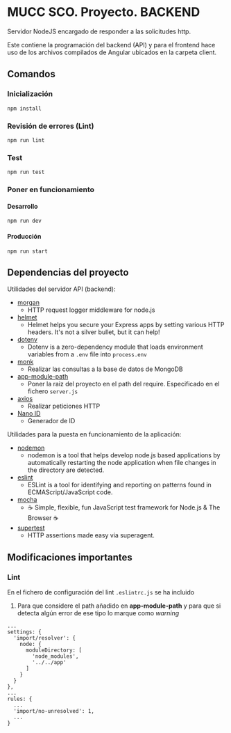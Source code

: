 # MUCC SCO. Proyecto. BACKEND

Servidor NodeJS encargado de responder a las solicitudes http.

Este contiene la programación del backend (API) y para el frontend hace uso de los archivos compilados de Angular ubicados en la carpeta client.

## Comandos

### Inicialización

```
npm install
```

### Revisión de errores (Lint)

```
npm run lint
```

### Test

```
npm run test
```

### Poner en funcionamiento

#### Desarrollo

```
npm run dev
```

#### Producción

```
npm run start
```

## Dependencias del proyecto

Utilidades del servidor API (backend):

* [morgan](https://www.npmjs.com/package/morgan)
  * HTTP request logger middleware for node.js
* [helmet](https://www.npmjs.com/package/helmet)
  * Helmet helps you secure your Express apps by setting various HTTP headers. It's not a silver bullet, but it can help!
* [dotenv](https://www.npmjs.com/package/dotenv)
  * Dotenv is a zero-dependency module that loads environment variables from a `.env` file into `process.env`
* [monk](https://www.npmjs.com/package/monk)
  * Realizar las consultas a la base de datos de MongoDB
* [app-module-path](https://www.npmjs.com/package/app-module-path)
  * Poner la raiz del proyecto en el path del require. Especificado en el fichero `server.js`
* [axios](https://github.com/axios/axios)
  * Realizar peticiones HTTP
* [Nano ID](https://github.com/ai/nanoid)
  * Generador de ID

Utilidades para la puesta en funcionamiento de la aplicación:

* [nodemon](https://www.npmjs.com/package/nodemon)
  * nodemon is a tool that helps develop node.js based applications by automatically restarting the node application when file changes in the directory are detected.
* [eslint](https://www.npmjs.com/package/eslint)
  * ESLint is a tool for identifying and reporting on patterns found in ECMAScript/JavaScript code.
* [mocha](https://www.npmjs.com/package/mocha)
  * ☕️ Simple, flexible, fun JavaScript test framework for Node.js & The Browser ☕️
* [supertest](https://www.npmjs.com/package/supertest)
  * HTTP assertions made easy via superagent.

## Modificaciones importantes

### Lint

En el fichero de configuración del lint `.eslintrc.js` se ha incluido

1. Para que considere el path añadido en **app-module-path** y para que si detecta algún error de ese tipo lo marque como _warning_

```
...
settings: {
  'import/resolver': {
    node: {
      moduleDirectory: [
        'node_modules',
        '../../app'
      ]
    }
  }
},
...
rules: {
  ...
  'import/no-unresolved': 1, 
  ...
}
```